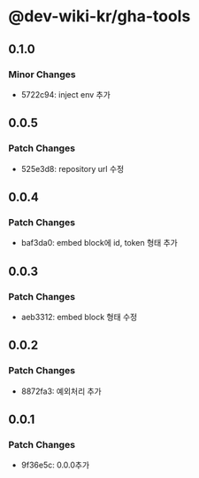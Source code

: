 # @dev-wiki-kr/gha-tools

## 0.1.0

### Minor Changes

- 5722c94: inject env 추가

## 0.0.5

### Patch Changes

- 525e3d8: repository url 수정

## 0.0.4

### Patch Changes

- baf3da0: embed block에 id, token 형태 추가

## 0.0.3

### Patch Changes

- aeb3312: embed block 형태 수정

## 0.0.2

### Patch Changes

- 8872fa3: 예외처리 추가

## 0.0.1

### Patch Changes

- 9f36e5c: 0.0.0추가
